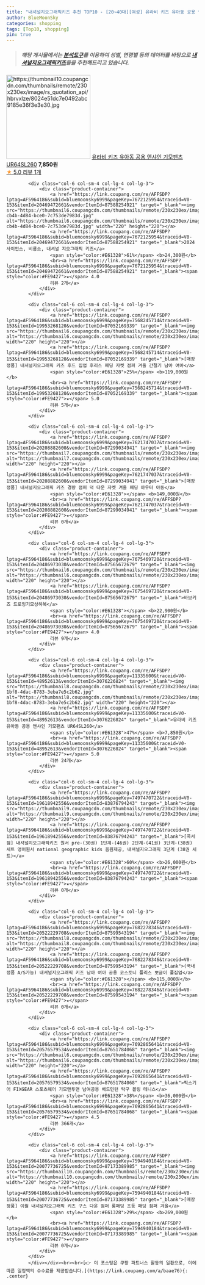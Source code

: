 ```yaml
---
title: "내셔널지오그래픽키즈 추천 TOP10 - [20~40대][여성] 유라비 키즈 유아동 공용 앤샤인 기모팬츠 UR64SL260"
author: BlueMoonSky
categories: shopping
tags: [Top10, shopping]
pin: true
---
```


> ##### 해당 게시물에서는 [**분석도구**](https://itemscout.io/)를 이용하여 **성별**, **연령별** 등의 데이터를 바탕으로 [**내셔널지오그래픽키즈**](https://link.coupang.com/a/baae76)들을 추천해드리고 있습니다.
<div class="container"><div class="row">
            <div class="col-6 col-sm-4 col-lg-4 col-lg-3">
                <div class="product-container">
                    <a href="https://link.coupang.com/re/AFFSDP?lptag=AF5964186&subid=bluemoonsky6999&pageKey=11335600&traceid=V0-153&itemId=5100126766&vendorItemId=72409694784" target="_blank"><img src="https://thumbnail10.coupangcdn.com/thumbnails/remote/230x230ex/image/rs_quotation_api/hbrvxlze/8024e51dc7e0492abc9185e36f3e3e30.jpg" alt="https://thumbnail10.coupangcdn.com/thumbnails/remote/230x230ex/image/rs_quotation_api/hbrvxlze/8024e51dc7e0492abc9185e36f3e3e30.jpg" width="220" height="220"></a>
                    <a href="https://link.coupang.com/re/AFFSDP?lptag=AF5964186&subid=bluemoonsky6999&pageKey=11335600&traceid=V0-153&itemId=5100126766&vendorItemId=72409694784" target="_blank">유라비 키즈 유아동 공용 앤샤인 기모팬츠 UR64SL260</a>
                    <span style="color:#E61328"></span> <b>7,850원</b>
                    <br><a href="https://link.coupang.com/re/AFFSDP?lptag=AF5964186&subid=bluemoonsky6999&pageKey=11335600&traceid=V0-153&itemId=5100126766&vendorItemId=72409694784" target="_blank"><span style="color:#FE9427">★</span> 5.0
                    리뷰 1개</a>
                </div>
            </div>
            
            <div class="col-6 col-sm-4 col-lg-4 col-lg-3">
                <div class="product-container">
                    <a href="https://link.coupang.com/re/AFFSDP?lptag=AF5964186&subid=bluemoonsky6999&pageKey=7672125954&traceid=V0-153&itemId=20469472661&vendorItemId=87588254921" target="_blank"><img src="https://thumbnail6.coupangcdn.com/thumbnails/remote/230x230ex/image/retail/images/2023/10/27/14/8/12ffc10d-cb4b-4d84-bce0-7c753de7983d.jpg" alt="https://thumbnail6.coupangcdn.com/thumbnails/remote/230x230ex/image/retail/images/2023/10/27/14/8/12ffc10d-cb4b-4d84-bce0-7c753de7983d.jpg" width="220" height="220"></a>
                    <a href="https://link.coupang.com/re/AFFSDP?lptag=AF5964186&subid=bluemoonsky6999&pageKey=7672125954&traceid=V0-153&itemId=20469472661&vendorItemId=87588254921" target="_blank">2024 사이언스, 비룡소, 내셔널 지오그래픽 키즈</a>
                    <span style="color:#E61328">61%</span> <b>24,300원</b>
                    <br><a href="https://link.coupang.com/re/AFFSDP?lptag=AF5964186&subid=bluemoonsky6999&pageKey=7672125954&traceid=V0-153&itemId=20469472661&vendorItemId=87588254921" target="_blank"><span style="color:#FE9427">★</span> 4.0
                    리뷰 2개</a>
                </div>
            </div>
            
            <div class="col-6 col-sm-4 col-lg-4 col-lg-3">
                <div class="product-container">
                    <a href="https://link.coupang.com/re/AFFSDP?lptag=AF5964186&subid=bluemoonsky6999&pageKey=7568245714&traceid=V0-153&itemId=19953268120&vendorItemId=87052169339" target="_blank"><img src="https://thumbnail6.coupangcdn.com/thumbnails/remote/230x230ex/image/vendor_inventory/ee1c/ff732575d611de08568f5867807b00cc07df4ba64242aae6bf7cb1a933cb.png" alt="https://thumbnail6.coupangcdn.com/thumbnails/remote/230x230ex/image/vendor_inventory/ee1c/ff732575d611de08568f5867807b00cc07df4ba64242aae6bf7cb1a933cb.png" width="220" height="220"></a>
                    <a href="https://link.coupang.com/re/AFFSDP?lptag=AF5964186&subid=bluemoonsky6999&pageKey=7568245714&traceid=V0-153&itemId=19953268120&vendorItemId=87052169339" target="_blank">[매장정품] 내셔널지오그래픽 키즈 후드 집업 후리스 패딩 자켓 점퍼 겨울 간절기 남아 여아</a>
                    <span style="color:#E61328">25%</span> <b>119,000원</b>
                    <br><a href="https://link.coupang.com/re/AFFSDP?lptag=AF5964186&subid=bluemoonsky6999&pageKey=7568245714&traceid=V0-153&itemId=19953268120&vendorItemId=87052169339" target="_blank"><span style="color:#FE9427">★</span> 5.0
                    리뷰 5개</a>
                </div>
            </div>
            
            <div class="col-6 col-sm-4 col-lg-4 col-lg-3">
                <div class="product-container">
                    <a href="https://link.coupang.com/re/AFFSDP?lptag=AF5964186&subid=bluemoonsky6999&pageKey=7621747037&traceid=V0-153&itemId=20208882600&vendorItemId=87299034941" target="_blank"><img src="https://thumbnail7.coupangcdn.com/thumbnails/remote/230x230ex/image/vendor_inventory/6f57/612a9b06433de51e1d258dd4ddd44d4163de56650c2824d4e95083ba0f42.png" alt="https://thumbnail7.coupangcdn.com/thumbnails/remote/230x230ex/image/vendor_inventory/6f57/612a9b06433de51e1d258dd4ddd44d4163de56650c2824d4e95083ba0f42.png" width="220" height="220"></a>
                    <a href="https://link.coupang.com/re/AFFSDP?lptag=AF5964186&subid=bluemoonsky6999&pageKey=7621747037&traceid=V0-153&itemId=20208882600&vendorItemId=87299034941" target="_blank">[매장정품] 내셔널지오그래픽 키즈 경량 점퍼 덕 다운 자켓 겨울 패딩 아우터 아동</a>
                    <span style="color:#E61328"></span> <b>149,000원</b>
                    <br><a href="https://link.coupang.com/re/AFFSDP?lptag=AF5964186&subid=bluemoonsky6999&pageKey=7621747037&traceid=V0-153&itemId=20208882600&vendorItemId=87299034941" target="_blank"><span style="color:#FE9427">★</span> 
                    리뷰 0개</a>
                </div>
            </div>
            
            <div class="col-6 col-sm-4 col-lg-4 col-lg-3">
                <div class="product-container">
                    <a href="https://link.coupang.com/re/AFFSDP?lptag=AF5964186&subid=bluemoonsky6999&pageKey=7675469720&traceid=V0-153&itemId=20486973030&vendorItemId=87565672679" target="_blank"><img src="https://thumbnail6.coupangcdn.com/thumbnails/remote/230x230ex/image/vendor_inventory/1e8c/9524b587464a479c05bc411e84f62c59f67a8ed83a0f0e52e073172c67b7.jpg" alt="https://thumbnail6.coupangcdn.com/thumbnails/remote/230x230ex/image/vendor_inventory/1e8c/9524b587464a479c05bc411e84f62c59f67a8ed83a0f0e52e073172c67b7.jpg" width="220" height="220"></a>
                    <a href="https://link.coupang.com/re/AFFSDP?lptag=AF5964186&subid=bluemoonsky6999&pageKey=7675469720&traceid=V0-153&itemId=20486973030&vendorItemId=87565672679" target="_blank">바브키즈 드로잉기모상하복</a>
                    <span style="color:#E61328"></span> <b>22,900원</b>
                    <br><a href="https://link.coupang.com/re/AFFSDP?lptag=AF5964186&subid=bluemoonsky6999&pageKey=7675469720&traceid=V0-153&itemId=20486973030&vendorItemId=87565672679" target="_blank"><span style="color:#FE9427">★</span> 4.0
                    리뷰 9개</a>
                </div>
            </div>
            
            <div class="col-6 col-sm-4 col-lg-4 col-lg-3">
                <div class="product-container">
                    <a href="https://link.coupang.com/re/AFFSDP?lptag=AF5964186&subid=bluemoonsky6999&pageKey=11335600&traceid=V0-153&itemId=48952613&vendorItemId=3076226824" target="_blank"><img src="https://thumbnail8.coupangcdn.com/thumbnails/remote/230x230ex/image/retail/images/2016/12/14/17/7/7ac1f94d-1bf8-4dac-8783-3eba7e5c2b62.jpg" alt="https://thumbnail8.coupangcdn.com/thumbnails/remote/230x230ex/image/retail/images/2016/12/14/17/7/7ac1f94d-1bf8-4dac-8783-3eba7e5c2b62.jpg" width="220" height="220"></a>
                    <a href="https://link.coupang.com/re/AFFSDP?lptag=AF5964186&subid=bluemoonsky6999&pageKey=11335600&traceid=V0-153&itemId=48952613&vendorItemId=3076226824" target="_blank">유라비 키즈 유아동 공용 앤샤인 기모팬츠 UR64SL260</a>
                    <span style="color:#E61328">47%</span> <b>7,850원</b>
                    <br><a href="https://link.coupang.com/re/AFFSDP?lptag=AF5964186&subid=bluemoonsky6999&pageKey=11335600&traceid=V0-153&itemId=48952613&vendorItemId=3076226824" target="_blank"><span style="color:#FE9427">★</span> 5.0
                    리뷰 24개</a>
                </div>
            </div>
            
            <div class="col-6 col-sm-4 col-lg-4 col-lg-3">
                <div class="product-container">
                    <a href="https://link.coupang.com/re/AFFSDP?lptag=AF5964186&subid=bluemoonsky6999&pageKey=7497470722&traceid=V0-153&itemId=19618942556&vendorItemId=83876794243" target="_blank"><img src="https://thumbnail9.coupangcdn.com/thumbnails/remote/230x230ex/image/vendor_inventory/72c4/294034f970f6695bb86c9b679e703c2b0e3f7a0acc07fe8fb3ff234f053d.jpg" alt="https://thumbnail9.coupangcdn.com/thumbnails/remote/230x230ex/image/vendor_inventory/72c4/294034f970f6695bb86c9b679e703c2b0e3f7a0acc07fe8fb3ff234f053d.jpg" width="220" height="220"></a>
                    <a href="https://link.coupang.com/re/AFFSDP?lptag=AF5964186&subid=bluemoonsky6999&pageKey=7497470722&traceid=V0-153&itemId=19618942556&vendorItemId=83876794243" target="_blank">[콕서점] 내셔널지오그래픽키즈 원서 pre-(30권) 1단계-(46권) 2단계-(41권) 3단계-(38권) 세트 영어원서 national geographic kids 음원제공, 내셔널지오그래픽 3단계 (38권 세트)</a>
                    <span style="color:#E61328">60%</span> <b>26,000원</b>
                    <br><a href="https://link.coupang.com/re/AFFSDP?lptag=AF5964186&subid=bluemoonsky6999&pageKey=7497470722&traceid=V0-153&itemId=19618942556&vendorItemId=83876794243" target="_blank"><span style="color:#FE9427">★</span> 
                    리뷰 0개</a>
                </div>
            </div>
            
            <div class="col-6 col-sm-4 col-lg-4 col-lg-3">
                <div class="product-container">
                    <a href="https://link.coupang.com/re/AFFSDP?lptag=AF5964186&subid=bluemoonsky6999&pageKey=7682278346&traceid=V0-153&itemId=20522229708&vendorItemId=87599543194" target="_blank"><img src="https://thumbnail8.coupangcdn.com/thumbnails/remote/230x230ex/image/vendor_inventory/2e9d/1629f1b0c93dc36a5b91d07ce4bcc9d84edfa422bc20b53e00c1dbb22585.png" alt="https://thumbnail8.coupangcdn.com/thumbnails/remote/230x230ex/image/vendor_inventory/2e9d/1629f1b0c93dc36a5b91d07ce4bcc9d84edfa422bc20b53e00c1dbb22585.png" width="220" height="220"></a>
                    <a href="https://link.coupang.com/re/AFFSDP?lptag=AF5964186&subid=bluemoonsky6999&pageKey=7682278346&traceid=V0-153&itemId=20522229708&vendorItemId=87599543194" target="_blank">(국내정품 A/S가능) 내셔널지오그래픽 키즈 남아 여아 공용 코스토니 플리스 뽀글이 풀집업</a>
                    <span style="color:#E61328"></span> <b>115,000원</b>
                    <br><a href="https://link.coupang.com/re/AFFSDP?lptag=AF5964186&subid=bluemoonsky6999&pageKey=7682278346&traceid=V0-153&itemId=20522229708&vendorItemId=87599543194" target="_blank"><span style="color:#FE9427">★</span> 
                    리뷰 0개</a>
                </div>
            </div>
            
            <div class="col-6 col-sm-4 col-lg-4 col-lg-3">
                <div class="product-container">
                    <a href="https://link.coupang.com/re/AFFSDP?lptag=AF5964186&subid=bluemoonsky6999&pageKey=7692865641&traceid=V0-153&itemId=20576579534&vendorItemId=87651784068" target="_blank"><img src="https://thumbnail6.coupangcdn.com/thumbnails/remote/230x230ex/image/vendor_inventory/b45e/9635ba3c53f17a7cd6035136a4d8f618cb8479b534f1b28e401431bfa38f.jpg" alt="https://thumbnail6.coupangcdn.com/thumbnails/remote/230x230ex/image/vendor_inventory/b45e/9635ba3c53f17a7cd6035136a4d8f618cb8479b534f1b28e401431bfa38f.jpg" width="220" height="220"></a>
                    <a href="https://link.coupang.com/re/AFFSDP?lptag=AF5964186&subid=bluemoonsky6999&pageKey=7692865641&traceid=V0-153&itemId=20576579534&vendorItemId=87651784068" target="_blank">픽스기어 FIXGEAR 스포츠웨어 기모맨투맨 남여공용 배드민턴 탁구 볼링 테니스</a>
                    <span style="color:#E61328">38%</span> <b>36,000원</b>
                    <br><a href="https://link.coupang.com/re/AFFSDP?lptag=AF5964186&subid=bluemoonsky6999&pageKey=7692865641&traceid=V0-153&itemId=20576579534&vendorItemId=87651784068" target="_blank"><span style="color:#FE9427">★</span> 4.5
                    리뷰 366개</a>
                </div>
            </div>
            
            <div class="col-6 col-sm-4 col-lg-4 col-lg-3">
                <div class="product-container">
                    <a href="https://link.coupang.com/re/AFFSDP?lptag=AF5964186&subid=bluemoonsky6999&pageKey=7594940184&traceid=V0-153&itemId=20077736725&vendorItemId=87173389985" target="_blank"><img src="https://thumbnail10.coupangcdn.com/thumbnails/remote/230x230ex/image/vendor_inventory/64c9/b74f9a67af5f94aaf14b69f4f0efc42b2d5b614deef86fb18931edfaf467.png" alt="https://thumbnail10.coupangcdn.com/thumbnails/remote/230x230ex/image/vendor_inventory/64c9/b74f9a67af5f94aaf14b69f4f0efc42b2d5b614deef86fb18931edfaf467.png" width="220" height="220"></a>
                    <a href="https://link.coupang.com/re/AFFSDP?lptag=AF5964186&subid=bluemoonsky6999&pageKey=7594940184&traceid=V0-153&itemId=20077736725&vendorItemId=87173389985" target="_blank">[매장정품] 이월 내셔널지오그래픽 키즈 구스 다운 점퍼 롱패딩 초등 패딩 점퍼 겨울</a>
                    <span style="color:#E61328">29%</span> <b>269,000원</b>
                    <br><a href="https://link.coupang.com/re/AFFSDP?lptag=AF5964186&subid=bluemoonsky6999&pageKey=7594940184&traceid=V0-153&itemId=20077736725&vendorItemId=87173389985" target="_blank"><span style="color:#FE9427">★</span> 
                    리뷰 0개</a>
                </div>
            </div>
            </div></div><br><br>[👉 이 포스팅은 쿠팡 파트너스 활동의 일환으로, 이에 따른 일정액의 수수료를 제공받습니다.](https://link.coupang.com/a/baae76){: .center}